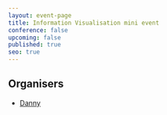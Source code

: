```yaml
---
layout: event-page
title: Information Visualisation mini event
conference: false
upcoming: false
published: true
seo: true
---
```


## Organisers

- <a href="https://uxbri.org/about/#danny">Danny</a>